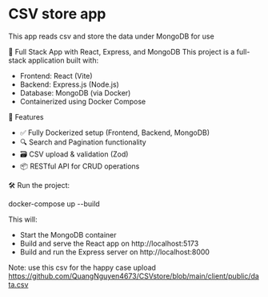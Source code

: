 # CSV store app
This app reads csv and store the data under MongoDB for use

🧩 Full Stack App with React, Express, and MongoDB
This project is a full-stack application built with:

- Frontend: React (Vite)
- Backend: Express.js (Node.js)
- Database: MongoDB (via Docker)
- Containerized using Docker Compose

🚀 Features

- ✅ Fully Dockerized setup (Frontend, Backend, MongoDB)
- 🔍 Search and Pagination functionality
- 🗃️ CSV upload & validation (Zod)
- 📦 RESTful API for CRUD operations

🛠️ Run the project:

docker-compose up --build

This will:

- Start the MongoDB container
- Build and serve the React app on http://localhost:5173
- Build and run the Express server on http://localhost:8000

Note: use this csv for the happy case upload https://github.com/QuangNguyen4673/CSVstore/blob/main/client/public/data.csv

